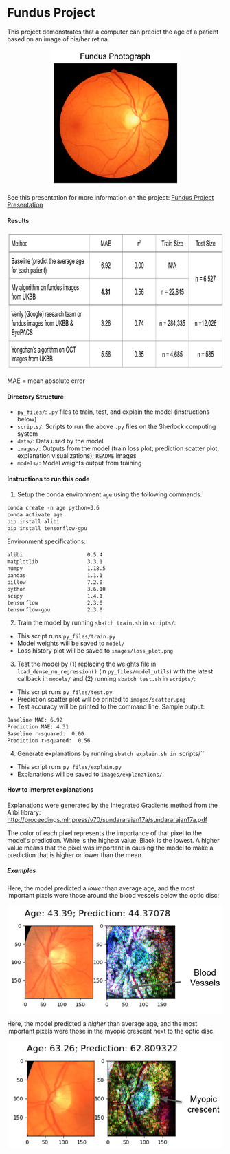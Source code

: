 
# Fundus Project
  
This project demonstrates that a computer can predict the age of a patient based on an image of his/her retina.

<p align="center">
<img src="./images/README/fundus.png" width="300" height="320">

See this presentation for more information on the project: [Fundus Project Presentation][1]

   [1]: https://docs.google.com/presentation/d/1Hnj2RZEcznN5UIPrL2sFkIVH3UkaeWKnQ7uNfX82ZvI/edit?usp=sharing

#### Results

<p align="center">
<img src="./images/README/results.png" width="800" height="320">

MAE = mean absolute error

#### Directory Structure
* `py_files/`: `.py` files to train, test, and explain the model (instructions below)
* `scripts/`: Scripts to run the above `.py` files on the Sherlock computing system
* `data/`: Data used by the model
* `images/`: Outputs from the model (train loss plot, prediction scatter plot, explanation visualizations); `README` images
* `models/`: Model weights output from training

#### Instructions to run this code

1. Setup the conda environment `age` using the following commands.
```
conda create -n age python=3.6
conda activate age
pip install alibi
pip install tensorflow-gpu
```

Environment specifications:
```
alibi                     0.5.4
matplotlib                3.3.1
numpy                     1.18.5
pandas                    1.1.1
pillow                    7.2.0
python                    3.6.10
scipy                     1.4.1
tensorflow                2.3.0
tensorflow-gpu            2.3.0
```

2. Train the model by running `sbatch train.sh` in `scripts/`:
* This script runs `py_files/train.py`
* Model weights will be saved to `model/`
* Loss history plot will be saved to `images/loss_plot.png`

3. Test the model by (1) replacing the weights file in `load_dense_nn_regression()` (in `py_files/model_utils`) with the latest callback in `models/` and (2) running `sbatch test.sh` in `scripts/`:
* This script runs `py_files/test.py`
* Prediction scatter plot will be printed to `images/scatter.png`
* Test accuracy will be printed to the command line. Sample output:
```
Baseline MAE: 6.92
Prediction MAE: 4.31
Baseline r-squared:  0.00
Prediction r-squared:  0.56
```
4. Generate explanations by running `sbatch explain.sh in `scripts/``
* This script runs `py_files/explain.py`
* Explanations will be saved to `images/explanations/`.

#### How to interpret explanations

Explanations were generated by the Integrated Gradients method from the Alibi library: http://proceedings.mlr.press/v70/sundararajan17a/sundararajan17a.pdf

The color of each pixel represents the importance of that pixel to the model's prediction. White is the highest value. Black is the lowest. A higher value means that the pixel was important in causing the model to make a prediction that is higher or lower than the mean.

##### Examples

Here, the model predicted a *lower* than average age, and the most important pixels were those around the blood vessels below the optic disc:

<p align="center">
<img src="./images/README/IG1.png" width="500" height="250">

Here, the model predicted a *higher* than average age, and the most important pixels were those in the myopic crescent next to the optic disc:

<p align="center">
<img src="./images/README/IG2.png" width="500" height="250">
